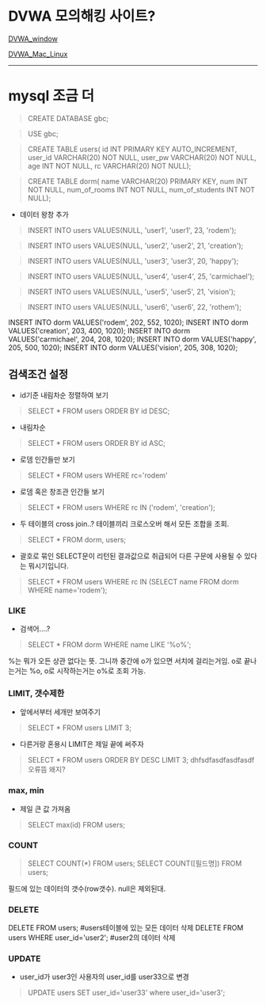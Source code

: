 # DVWA 모의해킹 사이트?

[DVWA_window](https://m.blog.naver.com/PostView.nhn?blogId=sjhmc9695&logNo=221303220819&proxyReferer=https:%2F%2Fwww.google.com%2F)

[DVWA_Mac_Linux](http://coashanee5.blogspot.com/2018/07/kali-linux-dvwa-with-xampp.html)

---

# mysql 조금 더



> CREATE DATABASE gbc;


> USE gbc;


> CREATE TABLE users( 
    id INT PRIMARY KEY AUTO_INCREMENT,
    user_id VARCHAR(20) NOT NULL,
    user_pw VARCHAR(20) NOT NULL,
    age INT NOT NULL,
    rc VARCHAR(20) NOT NULL);


> CREATE TABLE dorm(
    name VARCHAR(20) PRIMARY KEY,
    num INT NOT NULL,
    num_of_rooms INT NOT NULL,
    num_of_students INT NOT NULL);

* 데이터 왕창 추가 

> INSERT INTO users VALUES(NULL, 'user1', 'user1', 23, 'rodem');


> INSERT INTO users VALUES(NULL, 'user2', 'user2', 21, 'creation');


> INSERT INTO users VALUES(NULL, 'user3', 'user3', 20, 'happy');


> INSERT INTO users VALUES(NULL, 'user4', 'user4', 25, 'carmichael');


> INSERT INTO users VALUES(NULL, 'user5', 'user5', 21, 'vision');


> INSERT INTO users VALUES(NULL, 'user6', 'user6', 22, 'rothem');


INSERT INTO dorm VALUES('rodem', 202, 552, 1020);
INSERT INTO dorm VALUES('creation', 203, 400, 1020);
INSERT INTO dorm VALUES('carmichael', 204, 208, 1020);
INSERT INTO dorm VALUES('happy', 205, 500, 1020);
INSERT INTO dorm VALUES('vision', 205, 308, 1020);



## 검색조건 설정


* id기준 내림차순 정렬하여 보기

> SELECT * FROM users ORDER BY id DESC;

* 내림차순

> SELECT * FROM users ORDER BY id ASC;



* 로뎀 인간들만 보기

> SELECT * FROM users WHERE rc='rodem'



* 로뎀 혹은 창조관 인간들 보기

> SELECT * FROM users WHERE rc IN ('rodem', 'creation');

* 두 테이블의 cross join..? 테이블끼리 크로스오버 해서 모든 조합을 조회. 
> SELECT * FROM dorm, users;


* 괄호로 묶인 SELECT문이 리턴된 결과값으로 취급되어 다른 구문에 사용될 수 있다는 뭐시기입니다.
> SELECT * FROM users WHERE rc IN (SELECT name FROM dorm WHERE name='rodem');


### LIKE

* 검색어....? 
> SELECT * FROM dorm WHERE name LIKE '%o%';

%는 뭐가 오든 상관 없다는 뜻. 그니까 중간에 o가 있으면 서치에 걸리는거임. 
o로 끝나는거는 %o, o로 시작하는거는 o%로 조회 가능. 


### LIMIT, 갯수제한

* 앞에서부터 세개만 보여주기
> SELECT * FROM users LIMIT 3;

* 다른거랑 혼용시 LIMIT은 제일 끝에 써주자
> SELECT * FROM users ORDER BY DESC LIMIT 3; dhfsdfasdfasdfasdf오류뜸 왜지?


### max, min

* 제일 큰 값 가져옴
> SELECT max(id) FROM users;

### COUNT

> SELECT COUNT(*) FROM users;
> SELECT COUNT([필드명]) FROM users;

필드에 있는 데이터의 갯수(row갯수). null은 제외된대. 

### DELETE

DELETE FROM users; #users테이블에 있는 모든 데이터 삭제
DELETE FROM users WHERE user_id='user2'; #user2의 데이터 삭제

### UPDATE

* user_id가 user3인 사용자의 user_id를 user33으로 변경
> UPDATE users SET user_id='user33' where user_id='user3';
